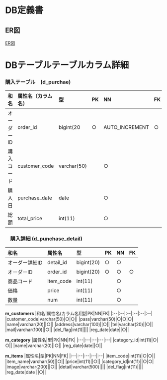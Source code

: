 # DB定義書
## ER図
[ER図](https://github.com/Aso2001014/2021sys-design/blob/main/kadai23.md "ER図はこちら" )

# DBテーブルテーブルカラム詳細

### 購入テーブル　(d_purchae)
|和名|属性名（カラム名）|型|PK|NN|FK|
|:--|:--|:--|:--|:--|:--|
|オーダーID|order_id|bigint(20|○|AUTO_INCREMENT|○||
|購入コード|customer_code|varchar(50)||○||
|購入日|purchase_date|date||○||
|総額|total_price|int(11)||○||

### 　購入詳細 (d_punchase_detail)
|和名|属性名|型|PK|NN|FK|
|:--|:--|:--|:--|:--|:--|
|オーダー詳細ID|detail_id|bigint(20)|○|○||
|オーダーID|order_id|bigint(20)|○|○|○|
|商品コード|item_code|int(11)||○||
|価格|price|int(11)||○|| 
|数量|num|int(11)||○|| 

**m_customers**
|和名|属性名(カラム名)|型|PK|NN|FK|
|:--|:--|:--|:--|:--|:--|
|customer_code|varchar(50)|○|○||
|pass|varchar(50)|○|○|○|
|name|varchar(20)||○||
|address|varchar(100)||○||
|tel|varchar(20)||○||
|mail|varchar(100)||○||
|del_flag|int(1)||||
|reg_date|date||○||

**m_category**
|属性名|型|PK|NN|FK|
|:--|:--|:--|:--|:--|
|category_id|int(11)|○|○||
|name|varchar(20)||○||
|reg_date|date||○|| 

**m_items** 
|属性名|型|PK|NN|FK|
|:--|:--|:--|:--|:--|
|item_code|int(11)|○|○||
|item_name|varchar(50)||○|| 
|price|int(11)||○||
|category_id|int(11)||○|○|
|image|varchar(200)||○||
|detail|varchar(500)|||| 
|del_flag|int(11)||||
|reg_date|date ||○||

